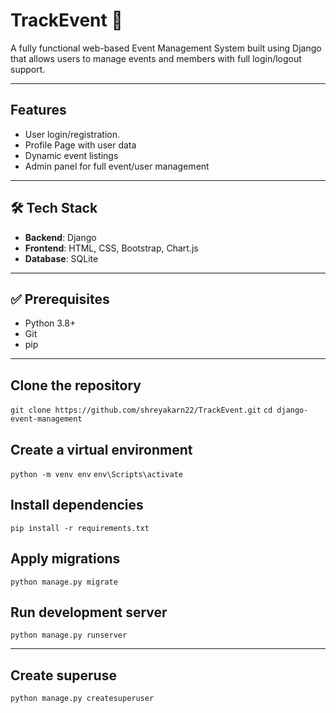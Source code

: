 # TrackEvent 🎉

A fully functional web-based Event Management System built using Django that allows users to manage events and members with full login/logout support.

---

## Features
- User login/registration.
- Profile Page with user data
- Dynamic event listings
- Admin panel for full event/user management

---

## 🛠️ Tech Stack

- **Backend**: Django 
- **Frontend**: HTML, CSS, Bootstrap, Chart.js
- **Database**: SQLite


---

 ## ✅ Prerequisites

- Python 3.8+
- Git
- pip

---


## Clone the repository

``git clone https://github.com/shreyakarn22/TrackEvent.git``
``cd django-event-management``

## Create a virtual environment

``python -m venv env``
``env\Scripts\activate``

## Install dependencies

``pip install -r requirements.txt``

## Apply migrations

``python manage.py migrate``

## Run development server

``python manage.py runserver``

---

## Create superuse 

``python manage.py createsuperuser``


  
